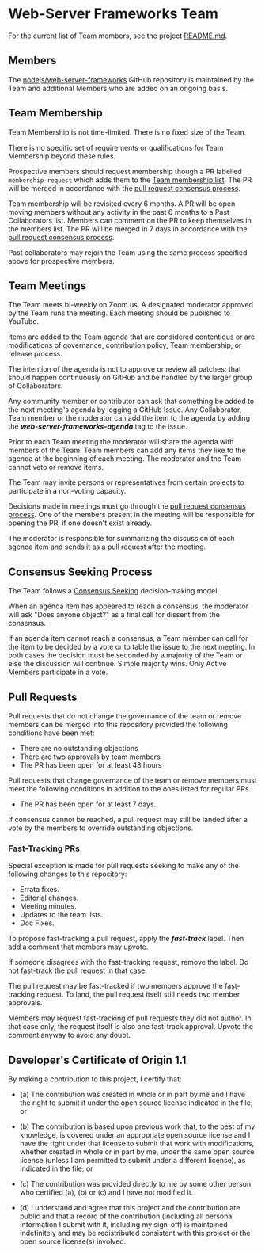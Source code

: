# Web-Server Frameworks Team

For the current list of Team members, see the project
[README.md](./README.md).

## Members

The [nodejs/web-server-frameworks](https://github.com/nodejs/web-server-frameworks) GitHub
repository is maintained by the Team and additional Members who are
added on an ongoing basis.

## Team Membership

Team Membership is not time-limited. There is no fixed size of the Team.

There is no specific set of requirements or qualifications for Team Membership beyond these rules.

Prospective members should request membership though a PR labelled `membership-request` which adds them to the
[Team membership list](https://github.com/nodejs/web-server-frameworks/README.md#Web-Server-Frameworks-Team-Members).
The PR will be merged in accordance with the [pull request consensus process](#Pull-Requests).

Team membership will be revisited every 6 months. A PR will be open moving members
without any activity in the past 6 months to a Past Collaborators list. Members
can comment on the PR to keep themselves in the members list.
The PR will be merged in 7 days in accordance with the [pull request consensus process](#Pull-Requests).

Past collaborators may rejoin the Team using the same process specified
above for prospective members.

## Team Meetings

The Team meets bi-weekly on Zoom.us. A designated moderator
approved by the Team runs the meeting. Each meeting should be
published to YouTube.

Items are added to the Team agenda that are considered contentious or
are modifications of governance, contribution policy, Team membership,
or release process.

The intention of the agenda is not to approve or review all patches;
that should happen continuously on GitHub and be handled by the larger
group of Collaborators.

Any community member or contributor can ask that something be added to
the next meeting's agenda by logging a GitHub Issue. Any Collaborator,
Team member or the moderator can add the item to the agenda by adding
the ***web-server-frameworks-agenda*** tag to the issue.

Prior to each Team meeting the moderator will share the agenda with
members of the Team. Team members can add any items they like to the
agenda at the beginning of each meeting. The moderator and the Team
cannot veto or remove items.

The Team may invite persons or representatives from certain projects to
participate in a non-voting capacity.

Decisions made in meetings must go through the [pull request consensus process](#Pull-Requests).
One of the members present in the meeting will be responsible for opening the PR,
if one doesn't exist already.

The moderator is responsible for summarizing the discussion of each
agenda item and sends it as a pull request after the meeting.

## Consensus Seeking Process

The Team follows a
[Consensus Seeking](http://en.wikipedia.org/wiki/Consensus-seeking_decision-making)
decision-making model.

When an agenda item has appeared to reach a consensus, the moderator
will ask "Does anyone object?" as a final call for dissent from the
consensus.

If an agenda item cannot reach a consensus, a Team member can call for
the item to be decided by a vote or to table the issue to the next
meeting. In both cases the decision must be seconded by a majority of the Team
or else the discussion will continue. Simple majority wins. Only Active
Members participate in a vote.

## Pull Requests

Pull requests that do not change the governance of the team or remove members can
be merged into this repository provided the following conditions have been met:

* There are no outstanding objections
* There are two approvals by team members
* The PR has been open for at least 48 hours

Pull requests that change governance of the team or remove members must meet the following conditions
in addition to the ones listed for regular PRs.

* The PR has been open for at least 7 days.

If consensus cannot be reached, a pull request may still be landed after a vote
by the members to override outstanding objections.

### Fast-Tracking PRs

Special exception is made for pull requests seeking to make any of the following
changes to this repository:

- Errata fixes.
- Editorial changes.
- Meeting minutes.
- Updates to the team lists.
- Doc Fixes.

To propose fast-tracking a pull request, apply the ***fast-track*** label. Then add a comment that members may upvote.

If someone disagrees with the fast-tracking request, remove the label. Do not fast-track the pull request in that case.

The pull request may be fast-tracked if two members approve the fast-tracking request. To land, the pull request itself still needs two member approvals.

Members may request fast-tracking of pull requests they did not author. In that case only, the request itself is also one fast-track approval. Upvote the comment anyway to avoid any doubt.

<a id="developers-certificate-of-origin"></a>
## Developer's Certificate of Origin 1.1

By making a contribution to this project, I certify that:

* (a) The contribution was created in whole or in part by me and I
  have the right to submit it under the open source license
  indicated in the file; or

* (b) The contribution is based upon previous work that, to the best
  of my knowledge, is covered under an appropriate open source
  license and I have the right under that license to submit that
  work with modifications, whether created in whole or in part
  by me, under the same open source license (unless I am
  permitted to submit under a different license), as indicated
  in the file; or

* (c) The contribution was provided directly to me by some other
  person who certified (a), (b) or (c) and I have not modified
  it.

* (d) I understand and agree that this project and the contribution
  are public and that a record of the contribution (including all
  personal information I submit with it, including my sign-off) is
  maintained indefinitely and may be redistributed consistent with
  this project or the open source license(s) involved.


<!-- Links -->

[nodejs-modules]: https://github.com/nodejs/modules
[nodejs-core]: https://github.com/nodejs/node
[nodejs-ecmascript-modules]: https://github.com/nodejs/ecmascript-modules
[modules-team-purpose]: ./README.md#purpose
[modules-team-plan]: ./doc/plan-for-new-modules-implementation.md

